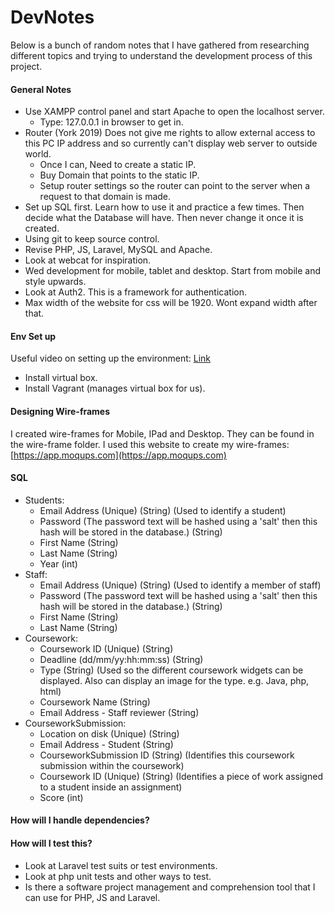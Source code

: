 # DevNotes
Below is a bunch of random notes that I have gathered from researching different topics and trying to understand the development process of this project.

#### General Notes
- Use XAMPP control panel and start Apache to open the localhost server.
	- Type: 127.0.0.1 in browser to get in.
- Router (York 2019) Does not give me rights to allow external access to this PC IP address and so currently can't display web server to outside world.
	- Once I can, Need to create a static IP.
	- Buy Domain that points to the static IP.
	- Setup router settings so the router can point to the server when a request to that domain is made.
- Set up SQL first. Learn how to use it and practice a few times. Then decide what the Database will have. Then never change it once it is created.
- Using git to keep source control.
- Revise PHP, JS, Laravel, MySQL and Apache.
- Look at webcat for inspiration.
- Wed development for mobile, tablet and desktop. Start from mobile and style upwards.
- Look at Auth2. This is a framework for authentication.
- Max width of the website for css will be 1920. Wont expand width after that.

#### Env Set up
Useful video on setting up the environment: [Link](https://www.youtube.com/watch?v=MBWXfaX9Gus&t=524s)

- Install virtual box.
- Install Vagrant (manages virtual box for us).


#### Designing Wire-frames
I created wire-frames for Mobile, IPad and Desktop. They can be found in the wire-frame folder. I used this website to create my wire-frames: [https://app.moqups.com](https://app.moqups.com)


#### SQL
- Students:
	- Email Address (Unique) (String) (Used to identify a student)
	- Password (The password text will be hashed using a 'salt' then this hash will be stored in the database.) (String)
	- First Name (String)
	- Last Name (String)
	- Year (int)
- Staff:
	- Email Address (Unique) (String) (Used to identify a member of staff)
	- Password (The password text will be hashed using a 'salt' then this hash will be stored in the database.) (String)
	- First Name (String)
	- Last Name (String)
- Coursework:
	- Coursework ID (Unique) (String)
	- Deadline (dd/mm/yy:hh:mm:ss) (String)
	- Type (String) (Used so the different coursework widgets can be displayed. Also can display an image for the type. e.g. Java, php, html)
	- Coursework Name (String)
	- Email Address - Staff reviewer (String)
- CourseworkSubmission:
	- Location on disk (Unique) (String)
	- Email Address - Student (String)
	- CourseworkSubmission ID (String) (Identifies this coursework submission within the coursework)
	- Coursework ID (Unique) (String) (Identifies a piece of work assigned to a student inside an assignment)
	- Score (int)

#### How will I handle dependencies?


#### How will I test this?
- Look at Laravel test suits or test environments.
- Look at php unit tests and other ways to test.
- Is there a software project management and comprehension tool that I can use for PHP, JS and Laravel.

